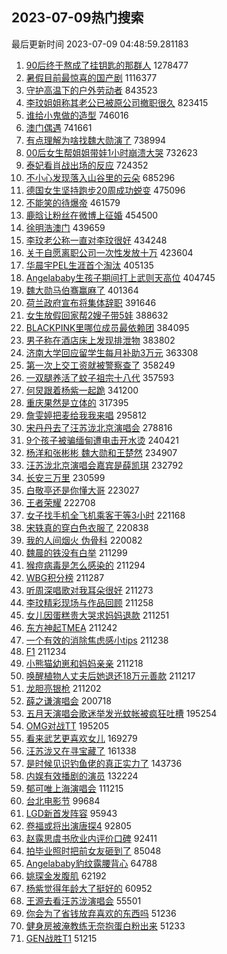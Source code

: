 ## 2023-07-09热门搜索 
最后更新时间 2023-07-09 04:48:59.281183 
1. [90后终于熬成了挂钥匙的那群人](https://s.weibo.com/weibo?q=%2390%E5%90%8E%E7%BB%88%E4%BA%8E%E7%86%AC%E6%88%90%E4%BA%86%E6%8C%82%E9%92%A5%E5%8C%99%E7%9A%84%E9%82%A3%E7%BE%A4%E4%BA%BA%23&t=31&band_rank=1&Refer=top) 1278477
1. [暑假目前最惊喜的国产剧](https://s.weibo.com/weibo?q=%E6%9A%91%E5%81%87%E7%9B%AE%E5%89%8D%E6%9C%80%E6%83%8A%E5%96%9C%E7%9A%84%E5%9B%BD%E4%BA%A7%E5%89%A7&t=31&band_rank=18&Refer=top) 1116377
1. [守护高温下的户外劳动者](https://s.weibo.com/weibo?q=%23%E5%AE%88%E6%8A%A4%E9%AB%98%E6%B8%A9%E4%B8%8B%E7%9A%84%E6%88%B7%E5%A4%96%E5%8A%B3%E5%8A%A8%E8%80%85%23&t=31&band_rank=3&Refer=top) 843523
1. [李玟姐姐称其老公已被原公司撤职很久](https://s.weibo.com/weibo?q=%23%E6%9D%8E%E7%8E%9F%E5%A7%90%E5%A7%90%E7%A7%B0%E5%85%B6%E8%80%81%E5%85%AC%E5%B7%B2%E8%A2%AB%E5%8E%9F%E5%85%AC%E5%8F%B8%E6%92%A4%E8%81%8C%E5%BE%88%E4%B9%85%23&t=31&band_rank=4&Refer=top) 823415
1. [谁给小鬼做的造型](https://s.weibo.com/weibo?q=%23%E8%B0%81%E7%BB%99%E5%B0%8F%E9%AC%BC%E5%81%9A%E7%9A%84%E9%80%A0%E5%9E%8B%23&t=31&band_rank=2&Refer=top) 746016
1. [澳门偶遇](https://s.weibo.com/weibo?q=%E6%BE%B3%E9%97%A8%E5%81%B6%E9%81%87&t=31&band_rank=5&Refer=top) 741661
1. [有点理解为啥找魏大勋演了](https://s.weibo.com/weibo?q=%23%E6%9C%89%E7%82%B9%E7%90%86%E8%A7%A3%E4%B8%BA%E5%95%A5%E6%89%BE%E9%AD%8F%E5%A4%A7%E5%8B%8B%E6%BC%94%E4%BA%86%23&t=31&band_rank=6&Refer=top) 738994
1. [00后女生帮姐姐带娃1小时崩溃大哭](https://s.weibo.com/weibo?q=%2300%E5%90%8E%E5%A5%B3%E7%94%9F%E5%B8%AE%E5%A7%90%E5%A7%90%E5%B8%A6%E5%A8%831%E5%B0%8F%E6%97%B6%E5%B4%A9%E6%BA%83%E5%A4%A7%E5%93%AD%23&t=31&band_rank=9&Refer=top) 732623
1. [泰妃看肖战出场的反应](https://s.weibo.com/weibo?q=%23%E6%B3%B0%E5%A6%83%E7%9C%8B%E8%82%96%E6%88%98%E5%87%BA%E5%9C%BA%E7%9A%84%E5%8F%8D%E5%BA%94%23&t=31&band_rank=7&Refer=top) 724352
1. [不小心发现落入山谷里的云朵](https://s.weibo.com/weibo?q=%23%E4%B8%8D%E5%B0%8F%E5%BF%83%E5%8F%91%E7%8E%B0%E8%90%BD%E5%85%A5%E5%B1%B1%E8%B0%B7%E9%87%8C%E7%9A%84%E4%BA%91%E6%9C%B5%23&t=31&band_rank=8&Refer=top) 685296
1. [德国女生坚持跑步20周成功蜕变](https://s.weibo.com/weibo?q=%E5%BE%B7%E5%9B%BD%E5%A5%B3%E7%94%9F%E5%9D%9A%E6%8C%81%E8%B7%91%E6%AD%A520%E5%91%A8%E6%88%90%E5%8A%9F%E8%9C%95%E5%8F%98&t=31&band_rank=10&Refer=top) 475096
1. [不能笑的待爆帝](https://s.weibo.com/weibo?q=%23%E4%B8%8D%E8%83%BD%E7%AC%91%E7%9A%84%E5%BE%85%E7%88%86%E5%B8%9D%23&t=31&band_rank=43&Refer=top) 461579
1. [鹿晗让粉丝在微博上征婚](https://s.weibo.com/weibo?q=%23%E9%B9%BF%E6%99%97%E8%AE%A9%E7%B2%89%E4%B8%9D%E5%9C%A8%E5%BE%AE%E5%8D%9A%E4%B8%8A%E5%BE%81%E5%A9%9A%23&t=31&band_rank=11&Refer=top) 454500
1. [徐明浩澳门](https://s.weibo.com/weibo?q=%E5%BE%90%E6%98%8E%E6%B5%A9%E6%BE%B3%E9%97%A8&t=31&band_rank=12&Refer=top) 439659
1. [李玟老公称一直对李玟很好](https://s.weibo.com/weibo?q=%23%E6%9D%8E%E7%8E%9F%E8%80%81%E5%85%AC%E7%A7%B0%E4%B8%80%E7%9B%B4%E5%AF%B9%E6%9D%8E%E7%8E%9F%E5%BE%88%E5%A5%BD%23&t=31&band_rank=13&Refer=top) 434248
1. [关于自愿离职公司一次性发放十万](https://s.weibo.com/weibo?q=%23%E5%85%B3%E4%BA%8E%E8%87%AA%E6%84%BF%E7%A6%BB%E8%81%8C%E5%85%AC%E5%8F%B8%E4%B8%80%E6%AC%A1%E6%80%A7%E5%8F%91%E6%94%BE%E5%8D%81%E4%B8%87%23&t=31&band_rank=14&Refer=top) 423604
1. [华晨宇PEL生涯首个淘汰](https://s.weibo.com/weibo?q=%23%E5%8D%8E%E6%99%A8%E5%AE%87PEL%E7%94%9F%E6%B6%AF%E9%A6%96%E4%B8%AA%E6%B7%98%E6%B1%B0%23&t=31&band_rank=15&Refer=top) 405135
1. [Angelababy生孩子期间打上武则天高位](https://s.weibo.com/weibo?q=%23Angelababy%E7%94%9F%E5%AD%A9%E5%AD%90%E6%9C%9F%E9%97%B4%E6%89%93%E4%B8%8A%E6%AD%A6%E5%88%99%E5%A4%A9%E9%AB%98%E4%BD%8D%23&t=31&band_rank=16&Refer=top) 404745
1. [魏大勋马伯骞赢麻了](https://s.weibo.com/weibo?q=%23%E9%AD%8F%E5%A4%A7%E5%8B%8B%E9%A9%AC%E4%BC%AF%E9%AA%9E%E8%B5%A2%E9%BA%BB%E4%BA%86%23&t=31&band_rank=17&Refer=top) 401364
1. [荷兰政府宣布将集体辞职](https://s.weibo.com/weibo?q=%23%E8%8D%B7%E5%85%B0%E6%94%BF%E5%BA%9C%E5%AE%A3%E5%B8%83%E5%B0%86%E9%9B%86%E4%BD%93%E8%BE%9E%E8%81%8C%23&t=31&band_rank=19&Refer=top) 391646
1. [女生放假回家帮2嫂子带5娃](https://s.weibo.com/weibo?q=%23%E5%A5%B3%E7%94%9F%E6%94%BE%E5%81%87%E5%9B%9E%E5%AE%B6%E5%B8%AE2%E5%AB%82%E5%AD%90%E5%B8%A65%E5%A8%83%23&t=31&band_rank=20&Refer=top) 388632
1. [BLACKPINK里哪位成员最依赖团](https://s.weibo.com/weibo?q=%23BLACKPINK%E9%87%8C%E5%93%AA%E4%BD%8D%E6%88%90%E5%91%98%E6%9C%80%E4%BE%9D%E8%B5%96%E5%9B%A2%23&t=31&band_rank=21&Refer=top) 384095
1. [男子称在酒店床上发现排泄物](https://s.weibo.com/weibo?q=%23%E7%94%B7%E5%AD%90%E7%A7%B0%E5%9C%A8%E9%85%92%E5%BA%97%E5%BA%8A%E4%B8%8A%E5%8F%91%E7%8E%B0%E6%8E%92%E6%B3%84%E7%89%A9%23&t=31&band_rank=22&Refer=top) 383802
1. [济南大学回应留学生每月补助3万元](https://s.weibo.com/weibo?q=%23%E6%B5%8E%E5%8D%97%E5%A4%A7%E5%AD%A6%E5%9B%9E%E5%BA%94%E7%95%99%E5%AD%A6%E7%94%9F%E6%AF%8F%E6%9C%88%E8%A1%A5%E5%8A%A93%E4%B8%87%E5%85%83%23&t=31&band_rank=23&Refer=top) 363308
1. [第一次上交工资就被警察查了](https://s.weibo.com/weibo?q=%23%E7%AC%AC%E4%B8%80%E6%AC%A1%E4%B8%8A%E4%BA%A4%E5%B7%A5%E8%B5%84%E5%B0%B1%E8%A2%AB%E8%AD%A6%E5%AF%9F%E6%9F%A5%E4%BA%86%23&t=31&band_rank=24&Refer=top) 358249
1. [一双腿养活了蚊子祖宗十八代](https://s.weibo.com/weibo?q=%23%E4%B8%80%E5%8F%8C%E8%85%BF%E5%85%BB%E6%B4%BB%E4%BA%86%E8%9A%8A%E5%AD%90%E7%A5%96%E5%AE%97%E5%8D%81%E5%85%AB%E4%BB%A3%23&t=31&band_rank=25&Refer=top) 357593
1. [何炅跟着杨紫一起跪](https://s.weibo.com/weibo?q=%23%E4%BD%95%E7%82%85%E8%B7%9F%E7%9D%80%E6%9D%A8%E7%B4%AB%E4%B8%80%E8%B5%B7%E8%B7%AA%23&t=31&band_rank=26&Refer=top) 341200
1. [重庆果然是立体的](https://s.weibo.com/weibo?q=%E9%87%8D%E5%BA%86%E6%9E%9C%E7%84%B6%E6%98%AF%E7%AB%8B%E4%BD%93%E7%9A%84&t=31&band_rank=30&Refer=top) 317395
1. [詹雯婷把麦给我我来唱](https://s.weibo.com/weibo?q=%23%E8%A9%B9%E9%9B%AF%E5%A9%B7%E6%8A%8A%E9%BA%A6%E7%BB%99%E6%88%91%E6%88%91%E6%9D%A5%E5%94%B1%23&t=31&band_rank=27&Refer=top) 295812
1. [宋丹丹去了汪苏泷北京演唱会](https://s.weibo.com/weibo?q=%23%E5%AE%8B%E4%B8%B9%E4%B8%B9%E5%8E%BB%E4%BA%86%E6%B1%AA%E8%8B%8F%E6%B3%B7%E5%8C%97%E4%BA%AC%E6%BC%94%E5%94%B1%E4%BC%9A%23&t=31&band_rank=28&Refer=top) 278816
1. [9个孩子被骗缅甸遭电击开水烫](https://s.weibo.com/weibo?q=%239%E4%B8%AA%E5%AD%A9%E5%AD%90%E8%A2%AB%E9%AA%97%E7%BC%85%E7%94%B8%E9%81%AD%E7%94%B5%E5%87%BB%E5%BC%80%E6%B0%B4%E7%83%AB%23&t=31&band_rank=29&Refer=top) 240421
1. [杨洋和张彬彬 魏大勋和王楚然](https://s.weibo.com/weibo?q=%E6%9D%A8%E6%B4%8B%E5%92%8C%E5%BC%A0%E5%BD%AC%E5%BD%AC%20%E9%AD%8F%E5%A4%A7%E5%8B%8B%E5%92%8C%E7%8E%8B%E6%A5%9A%E7%84%B6&t=31&band_rank=31&Refer=top) 234907
1. [汪苏泷北京演唱会嘉宾是薛凯琪](https://s.weibo.com/weibo?q=%23%E6%B1%AA%E8%8B%8F%E6%B3%B7%E5%8C%97%E4%BA%AC%E6%BC%94%E5%94%B1%E4%BC%9A%E5%98%89%E5%AE%BE%E6%98%AF%E8%96%9B%E5%87%AF%E7%90%AA%23&t=31&band_rank=32&Refer=top) 232792
1. [长安三万里](https://s.weibo.com/weibo?q=%E9%95%BF%E5%AE%89%E4%B8%89%E4%B8%87%E9%87%8C&t=31&band_rank=33&Refer=top) 230599
1. [白敬亭还是你懂大哥](https://s.weibo.com/weibo?q=%23%E7%99%BD%E6%95%AC%E4%BA%AD%E8%BF%98%E6%98%AF%E4%BD%A0%E6%87%82%E5%A4%A7%E5%93%A5%23&t=31&band_rank=41&Refer=top) 223027
1. [王者荣耀](https://s.weibo.com/weibo?q=%E7%8E%8B%E8%80%85%E8%8D%A3%E8%80%80&t=31&band_rank=34&Refer=top) 222708
1. [女子找手机全飞机乘客干等3小时](https://s.weibo.com/weibo?q=%23%E5%A5%B3%E5%AD%90%E6%89%BE%E6%89%8B%E6%9C%BA%E5%85%A8%E9%A3%9E%E6%9C%BA%E4%B9%98%E5%AE%A2%E5%B9%B2%E7%AD%893%E5%B0%8F%E6%97%B6%23&t=31&band_rank=35&Refer=top) 221168
1. [宋轶真的穿白色衣服了](https://s.weibo.com/weibo?q=%23%E5%AE%8B%E8%BD%B6%E7%9C%9F%E7%9A%84%E7%A9%BF%E7%99%BD%E8%89%B2%E8%A1%A3%E6%9C%8D%E4%BA%86%23&t=31&band_rank=36&Refer=top) 220838
1. [我的人间烟火 伪骨科](https://s.weibo.com/weibo?q=%E6%88%91%E7%9A%84%E4%BA%BA%E9%97%B4%E7%83%9F%E7%81%AB%20%E4%BC%AA%E9%AA%A8%E7%A7%91&t=31&band_rank=37&Refer=top) 220082
1. [魏晨的铁没有白举](https://s.weibo.com/weibo?q=%23%E9%AD%8F%E6%99%A8%E7%9A%84%E9%93%81%E6%B2%A1%E6%9C%89%E7%99%BD%E4%B8%BE%23&t=31&band_rank=38&Refer=top) 211299
1. [猴痘病毒是怎么感染的](https://s.weibo.com/weibo?q=%23%E7%8C%B4%E7%97%98%E7%97%85%E6%AF%92%E6%98%AF%E6%80%8E%E4%B9%88%E6%84%9F%E6%9F%93%E7%9A%84%23&t=31&band_rank=39&Refer=top) 211294
1. [WBG积分榜](https://s.weibo.com/weibo?q=WBG%E7%A7%AF%E5%88%86%E6%A6%9C&t=31&band_rank=40&Refer=top) 211287
1. [听周深唱歌对我耳朵很好](https://s.weibo.com/weibo?q=%E5%90%AC%E5%91%A8%E6%B7%B1%E5%94%B1%E6%AD%8C%E5%AF%B9%E6%88%91%E8%80%B3%E6%9C%B5%E5%BE%88%E5%A5%BD&t=31&band_rank=42&Refer=top) 211273
1. [李玟精彩现场与作品回顾](https://s.weibo.com/weibo?q=%E6%9D%8E%E7%8E%9F%E7%B2%BE%E5%BD%A9%E7%8E%B0%E5%9C%BA%E4%B8%8E%E4%BD%9C%E5%93%81%E5%9B%9E%E9%A1%BE&t=31&band_rank=43&Refer=top) 211258
1. [女儿因蛋糕贵大哭求妈妈退款](https://s.weibo.com/weibo?q=%23%E5%A5%B3%E5%84%BF%E5%9B%A0%E8%9B%8B%E7%B3%95%E8%B4%B5%E5%A4%A7%E5%93%AD%E6%B1%82%E5%A6%88%E5%A6%88%E9%80%80%E6%AC%BE%23&t=31&band_rank=44&Refer=top) 211251
1. [东方神起TMEA](https://s.weibo.com/weibo?q=%23%E4%B8%9C%E6%96%B9%E7%A5%9E%E8%B5%B7TMEA%23&t=31&band_rank=45&Refer=top) 211242
1. [一个有效的消除焦虑感小tips](https://s.weibo.com/weibo?q=%E4%B8%80%E4%B8%AA%E6%9C%89%E6%95%88%E7%9A%84%E6%B6%88%E9%99%A4%E7%84%A6%E8%99%91%E6%84%9F%E5%B0%8Ftips&t=31&band_rank=46&Refer=top) 211238
1. [F1](https://s.weibo.com/weibo?q=F1&t=31&band_rank=47&Refer=top) 211234
1. [小熊猫幼崽和妈妈亲亲](https://s.weibo.com/weibo?q=%23%E5%B0%8F%E7%86%8A%E7%8C%AB%E5%B9%BC%E5%B4%BD%E5%92%8C%E5%A6%88%E5%A6%88%E4%BA%B2%E4%BA%B2%23&t=31&band_rank=48&Refer=top) 211218
1. [唤醒植物人丈夫后她退还18万元善款](https://s.weibo.com/weibo?q=%23%E5%94%A4%E9%86%92%E6%A4%8D%E7%89%A9%E4%BA%BA%E4%B8%88%E5%A4%AB%E5%90%8E%E5%A5%B9%E9%80%80%E8%BF%9818%E4%B8%87%E5%85%83%E5%96%84%E6%AC%BE%23&t=31&band_rank=49&Refer=top) 211217
1. [龙胆亮银枪](https://s.weibo.com/weibo?q=%E9%BE%99%E8%83%86%E4%BA%AE%E9%93%B6%E6%9E%AA&t=31&band_rank=50&Refer=top) 211202
1. [薛之谦演唱会](https://s.weibo.com/weibo?q=%E8%96%9B%E4%B9%8B%E8%B0%A6%E6%BC%94%E5%94%B1%E4%BC%9A&t=31&band_rank=36&Refer=top) 200718
1. [五月天演唱会歌迷举发光蚊帐被疯狂吐槽](https://s.weibo.com/weibo?q=%23%E4%BA%94%E6%9C%88%E5%A4%A9%E6%BC%94%E5%94%B1%E4%BC%9A%E6%AD%8C%E8%BF%B7%E4%B8%BE%E5%8F%91%E5%85%89%E8%9A%8A%E5%B8%90%E8%A2%AB%E7%96%AF%E7%8B%82%E5%90%90%E6%A7%BD%23&t=31&band_rank=46&Refer=top) 195254
1. [OMG对战TT](https://s.weibo.com/weibo?q=%23OMG%E5%AF%B9%E6%88%98TT%23&t=31&band_rank=47&Refer=top) 195205
1. [看来武艺更喜欢女儿](https://s.weibo.com/weibo?q=%23%E7%9C%8B%E6%9D%A5%E6%AD%A6%E8%89%BA%E6%9B%B4%E5%96%9C%E6%AC%A2%E5%A5%B3%E5%84%BF%23&t=31&band_rank=21&Refer=top) 169279
1. [汪苏泷又在寻宝藏了](https://s.weibo.com/weibo?q=%23%E6%B1%AA%E8%8B%8F%E6%B3%B7%E5%8F%88%E5%9C%A8%E5%AF%BB%E5%AE%9D%E8%97%8F%E4%BA%86%23&t=31&band_rank=38&Refer=top) 161338
1. [是时候见识钓鱼佬的真正实力了](https://s.weibo.com/weibo?q=%23%E6%98%AF%E6%97%B6%E5%80%99%E8%A7%81%E8%AF%86%E9%92%93%E9%B1%BC%E4%BD%AC%E7%9A%84%E7%9C%9F%E6%AD%A3%E5%AE%9E%E5%8A%9B%E4%BA%86%23&t=31&band_rank=50&Refer=top) 143736
1. [内娱有效播剧的演员](https://s.weibo.com/weibo?q=%23%E5%86%85%E5%A8%B1%E6%9C%89%E6%95%88%E6%92%AD%E5%89%A7%E7%9A%84%E6%BC%94%E5%91%98%23&t=31&band_rank=43&Refer=top) 132224
1. [郁可唯上海演唱会](https://s.weibo.com/weibo?q=%E9%83%81%E5%8F%AF%E5%94%AF%E4%B8%8A%E6%B5%B7%E6%BC%94%E5%94%B1%E4%BC%9A&t=31&band_rank=33&Refer=top) 111215
1. [台北电影节](https://s.weibo.com/weibo?q=%E5%8F%B0%E5%8C%97%E7%94%B5%E5%BD%B1%E8%8A%82&t=31&band_rank=48&Refer=top) 99684
1. [LGD新首发阵容](https://s.weibo.com/weibo?q=%23LGD%E6%96%B0%E9%A6%96%E5%8F%91%E9%98%B5%E5%AE%B9%23&t=31&band_rank=50&Refer=top) 95943
1. [卷福或将出演唐探4](https://s.weibo.com/weibo?q=%23%E5%8D%B7%E7%A6%8F%E6%88%96%E5%B0%86%E5%87%BA%E6%BC%94%E5%94%90%E6%8E%A24%23&t=31&band_rank=41&Refer=top) 92805
1. [赵露思虞书欣业内评价口碑](https://s.weibo.com/weibo?q=%23%E8%B5%B5%E9%9C%B2%E6%80%9D%E8%99%9E%E4%B9%A6%E6%AC%A3%E4%B8%9A%E5%86%85%E8%AF%84%E4%BB%B7%E5%8F%A3%E7%A2%91%23&t=31&band_rank=34&Refer=top) 92411
1. [拍毕业照时把前女友砸到了](https://s.weibo.com/weibo?q=%23%E6%8B%8D%E6%AF%95%E4%B8%9A%E7%85%A7%E6%97%B6%E6%8A%8A%E5%89%8D%E5%A5%B3%E5%8F%8B%E7%A0%B8%E5%88%B0%E4%BA%86%23&t=31&band_rank=47&Refer=top) 85048
1. [Angelababy豹纹露腰背心](https://s.weibo.com/weibo?q=%23Angelababy%E8%B1%B9%E7%BA%B9%E9%9C%B2%E8%85%B0%E8%83%8C%E5%BF%83%23&t=31&band_rank=42&Refer=top) 64788
1. [姚琛金发腹肌](https://s.weibo.com/weibo?q=%23%E5%A7%9A%E7%90%9B%E9%87%91%E5%8F%91%E8%85%B9%E8%82%8C%23&t=31&band_rank=27&Refer=top) 62192
1. [杨紫觉得年龄大了挺好的](https://s.weibo.com/weibo?q=%23%E6%9D%A8%E7%B4%AB%E8%A7%89%E5%BE%97%E5%B9%B4%E9%BE%84%E5%A4%A7%E4%BA%86%E6%8C%BA%E5%A5%BD%E7%9A%84%23&t=31&band_rank=34&Refer=top) 60952
1. [王源去看汪苏泷演唱会](https://s.weibo.com/weibo?q=%23%E7%8E%8B%E6%BA%90%E5%8E%BB%E7%9C%8B%E6%B1%AA%E8%8B%8F%E6%B3%B7%E6%BC%94%E5%94%B1%E4%BC%9A%23&t=31&band_rank=41&Refer=top) 55501
1. [你会为了省钱放弃喜欢的东西吗](https://s.weibo.com/weibo?q=%23%E4%BD%A0%E4%BC%9A%E4%B8%BA%E4%BA%86%E7%9C%81%E9%92%B1%E6%94%BE%E5%BC%83%E5%96%9C%E6%AC%A2%E7%9A%84%E4%B8%9C%E8%A5%BF%E5%90%97%23&t=31&band_rank=50&Refer=top) 51236
1. [健身房被淹教练无奈抱蛋白粉出来](https://s.weibo.com/weibo?q=%23%E5%81%A5%E8%BA%AB%E6%88%BF%E8%A2%AB%E6%B7%B9%E6%95%99%E7%BB%83%E6%97%A0%E5%A5%88%E6%8A%B1%E8%9B%8B%E7%99%BD%E7%B2%89%E5%87%BA%E6%9D%A5%23&t=31&band_rank=47&Refer=top) 51233
1. [GEN战胜T1](https://s.weibo.com/weibo?q=%23GEN%E6%88%98%E8%83%9CT1%23&t=31&band_rank=46&Refer=top) 51215
